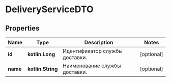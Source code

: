 
# DeliveryServiceDTO

## Properties
| Name | Type | Description | Notes |
| ------------ | ------------- | ------------- | ------------- |
| **id** | **kotlin.Long** | Идентификатор службы доставки. |  [optional] |
| **name** | **kotlin.String** | Наименование службы доставки. |  [optional] |



